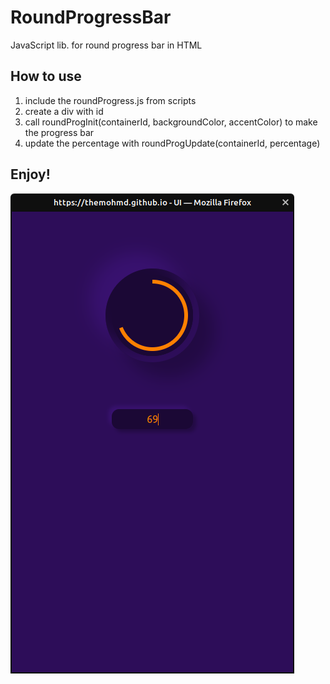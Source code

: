 # RoundProgressBar
  JavaScript lib. for round progress bar in HTML
## How to use
  
1.  include the roundProgress.js from scripts 
2.  create a div with id 
3.  call roundProgInit(containerId, backgroundColor, accentColor) to make the progress bar
4.  update the percentage with roundProgUpdate(containerId, percentage)
## Enjoy!
![screen shot!](/screenShot.png "screen shot")
